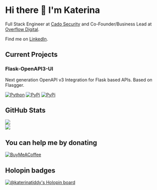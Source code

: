 # Hi there 👋 I'm Katerina

<p>Full Stack Engineer at <a href="https://www.cadosecurity.com/">Cado Security</a> and Co-Founder/Business Lead at <a href="https://overflow.digital">Overflow Digital</a>.</p>

<p>Find me on <a href="https://www.linkedin.com/in/k-tiddy/">LinkedIn</a>.</p>

## Current Projects

### Flask-OpenAPI3-UI
<p> Next generation OpenAPI v3 Integration for Flask based APIs. Based on Flasgger. </p>

[![Python](https://img.shields.io/badge/python-3.6.1-blue.svg)](https://img.shields.io/badge/python-3.8-blue.svg)
[![PyPi](https://img.shields.io/pypi/v/Flask-OpenAPI3-UI.svg)](https://pypi.python.org/pypi/Flask-OpenAPI3-UI)
[![PyPi](https://img.shields.io/pypi/dm/Flask-OpenAPI3-UI.svg)](https://pypi.python.org/pypi/Flask-OpenAPI3-UI)

## GitHub Stats
![](https://github-readme-stats.vercel.app/api?username=katerinatiddy&theme=dark&hide_border=true&include_all_commits=false&count_private=false)<br/>
![](https://github-readme-stats.vercel.app/api/top-langs/?username=katerinatiddy&theme=dark&hide_border=true&include_all_commits=false&count_private=false&layout=compact)

## You can help me by donating
[![BuyMeACoffee](https://img.shields.io/badge/Buy%20Me%20a%20Coffee-ffdd00?style=for-the-badge&logo=buy-me-a-coffee&logoColor=black)](https://buymeacoffee.com/ktiddy) 

## Holopin badges
[![@katerinatiddy's Holopin board](https://holopin.io/api/user/board?user=katerinatiddy)](https://holopin.io/@katerinatiddy)
